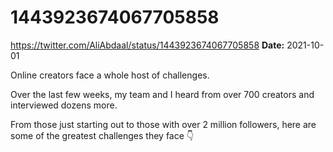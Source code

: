 # 1443923674067705858
https://twitter.com/AliAbdaal/status/1443923674067705858
**Date:** 2021-10-01

Online creators face a whole host of challenges.

Over the last few weeks, my team and I heard from over 700 creators and interviewed dozens more.

From those just starting out to those with over 2 million followers, here are some of the greatest challenges they face 👇
